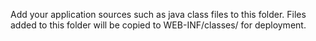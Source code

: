 Add your application sources such as java class files to this folder. 
Files added to this folder will be copied to WEB-INF/classes/ for deployment.
